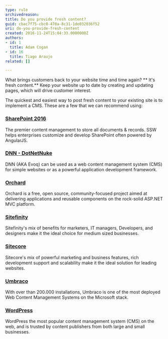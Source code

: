 ```yaml
---
type: rule
archivedreason: 
title: Do you provide fresh content?
guid: cbac7f75-cbc0-478a-8c31-1de032036f52
uri: do-you-provide-fresh-content
created: 2016-11-24T15:04:33.0000000Z
authors:
- id: 1
  title: Adam Cogan
- id: 16
  title: Tiago Araujo
related: []

---
```


What brings customers back to your website time and time again? ** It's fresh content.** Keep your website up to date by creating and updating pages, which will drive customer interest. 

<!--endintro-->

The quickest and easiest way to post fresh content to your existing site is to implement a CMS. These are a few that we can recommend using:

### [SharePoint 2016](https&#58;//www.ssw.com.au/ssw/Consulting/SharePoint.aspx) 


The premier content management to store all documents & records. SSW helps enterprises customize and develop SharePoint often powered by AngularJS.

### [DNN - DotNetNuke](https&#58;//www.ssw.com.au/ssw/Consulting/DNN-DotNetNuke.aspx)

DNN (AKA Evoq) can be used as a web content management system (CMS) for simple websites or as a powerful application development framework.

### [Orchard](https&#58;//www.ssw.com.au/ssw/Consulting/Orchard.aspx)

Orchard is a free, open source, community-focused project aimed at delivering applications and reusable components on the rock-solid ASP.NET MVC platform.

### [Sitefinity](https&#58;//www.ssw.com.au/ssw/Consulting/Sitefinity.aspx)

Sitefinity's mix of benefits for marketers, IT managers, Developers, and designers make it the ideal choice for medium sized businesses.

### [Sitecore](https&#58;//www.ssw.com.au/ssw/Consulting/Sitecore.aspx) 


Sitecore's mix of powerful marketing and business features, rich development support and scalability make it the ideal solution for leading websites.

### [Umbraco](https&#58;//www.ssw.com.au/ssw/Consulting/Umbraco.aspx)

With over than 200.000 installations, Umbraco is one of the most deployed Web Content Management Systems on the Microsoft stack.

### [WordPress](https&#58;//www.ssw.com.au/ssw/Consulting/WordPress.aspx)


WordPress the most popular content management system (CMS) on the web, and is trusted by content publishers from both large and small businesses.
